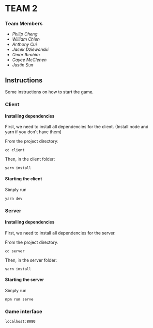 # TEAM 2 

### Team Members
 * *Philip Cheng*
 * *William Chien*
 * *Anthony Cui*
 * *Jacek Dziewonski*
 * *Omar Ibrahim*
 * *Cayce McClenen*
 * *Justin Sun*

## Instructions

Some instructions on how to start the game. 

### Client

#### Installing dependencies
First, we need to install all dependencies for the client. 
(Install node and yarn if you don't have them)

From the project directory:
```
cd client
```
Then, in the client folder:
```
yarn install
```

#### Starting the client
Simply run
```
yarn dev
```

### Server

#### Installing dependencies
First, we need to install all dependencies for the server. 

From the project directory:
```
cd server
```
Then, in the server folder:
```
yarn install
```

#### Starting the server
Simply run
```
npm run serve
```

### Game interface
```
localhost:8080
```
